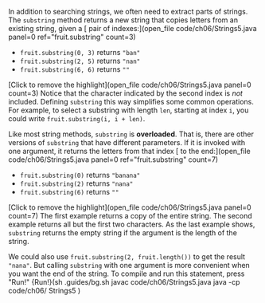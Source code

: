 In addition to searching strings, we often need to extract parts of strings. The ```substring``` method returns a new string that copies letters from an existing string, given a [ pair of indexes:](open_file code/ch06/Strings5.java panel=0 ref="fruit.substring" count=3)




* `fruit.substring(0, 3)` returns `"ban"`
* `fruit.substring(2, 5)` returns `"nan"`
* `fruit.substring(6, 6)` returns `""`



[Click to remove the highlight](open_file code/ch06/Strings5.java panel=0 count=3)
 Notice that the character indicated by the second index is *not* included. Defining `substring` this way simplifies some common operations. For example, to select a substring with length `len`, starting at index `i`, you could write `fruit.substring(i, i + len)`.


Like most string methods, `substring` is **overloaded**. That is, there are other versions of `substring` that have different parameters. If it is invoked with one argument, it returns the letters from that index [ to the end:](open_file code/ch06/Strings5.java panel=0 ref="fruit.substring" count=7)




* `fruit.substring(0)` returns `"banana"`
* `fruit.substring(2)` returns `"nana"`
* `fruit.substring(6)` returns `""`



[Click to remove the highlight](open_file code/ch06/Strings5.java panel=0 count=7)
 The first example returns a copy of the entire string. The second example returns all but the first two characters. As the last example shows, `substring` returns the empty string if the argument is the length of the string.

We could also use `fruit.substring(2, fruit.length())` to get the result `"nana"`. But calling `substring` with one argument is more convenient when you want the end of the string. To compile and run this statement, press "Run!"
{Run!}(sh .guides/bg.sh javac code/ch06/Strings5.java java -cp code/ch06/ Strings5 )
